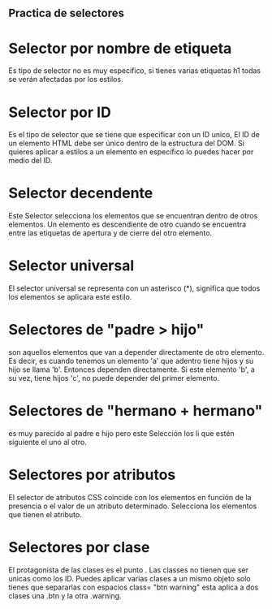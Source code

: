 ## Practica de selectores 

# Selector por nombre de etiqueta 
Es tipo de selector no es muy especifico, si tienes varias etiquetas h1 todas se verán afectadas
por los estilos.

# Selector por ID
Es el tipo de selector que se tiene que especificar con un ID unico, El ID de un elemento HTML debe ser único dentro de la estructura del DOM. Si quieres aplicar a
estilos a un elemento en especifico lo puedes hacer por medio del ID.

# Selector decendente
Este Selector selecciona los elementos que se encuentran dentro de otros elementos. Un elemento es descendiente de otro cuando se encuentra entre las etiquetas de apertura y de cierre del otro elemento.


# Selector universal
El selector universal se representa con un asterisco (*), significa que todos
los elementos se aplicara este estilo.

# Selectores de "padre > hijo"
son aquellos elementos que van a depender directamente de otro elemento. Es decir, es cuando tenemos un elemento 'a' que adentro tiene hijos y su hijo se llama 'b'. Entonces dependen directamente. Si este elemento 'b', a su vez, tiene hijos 'c', no puede depender del primer elemento.

# Selectores de "hermano + hermano"
es muy parecido al padre e hijo pero este Selección los li que estén siguiente el uno al otro.

# Selectores por atributos

El selector de atributos CSS coincide con los elementos en función de la presencia o el valor de un atributo determinado. Selecciona los elementos que tienen el atributo.

# Selectores por clase

El protagonista de las clases es el punto . Las classes no tienen que ser unicas como los ID.
Puedes aplicar varias clases a un mismo objeto solo tienes que separarlas con espacios class=
"btn warning" esta aplica a dos clases una .btn y la otra .warning.
